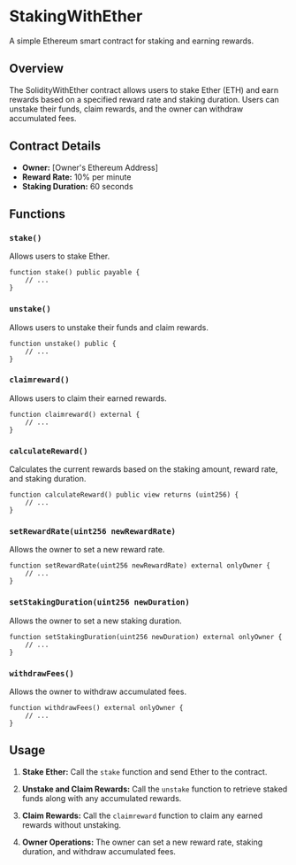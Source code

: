 # StakingWithEther

A simple Ethereum smart contract for staking and earning rewards.

## Overview

The SolidityWithEther contract allows users to stake Ether (ETH) and earn rewards based on a specified reward rate and staking duration. Users can unstake their funds, claim rewards, and the owner can withdraw accumulated fees.

## Contract Details

- **Owner:** [Owner's Ethereum Address]
- **Reward Rate:** 10% per minute
- **Staking Duration:** 60 seconds

## Functions

### `stake()`

Allows users to stake Ether.

```solidity
function stake() public payable {
    // ...
}
```

### `unstake()`

Allows users to unstake their funds and claim rewards.

```solidity
function unstake() public {
    // ...
}
```

### `claimreward()`

Allows users to claim their earned rewards.

```solidity
function claimreward() external {
    // ...
}
```

### `calculateReward()`

Calculates the current rewards based on the staking amount, reward rate, and staking duration.

```solidity
function calculateReward() public view returns (uint256) {
    // ...
}
```

### `setRewardRate(uint256 newRewardRate)`

Allows the owner to set a new reward rate.

```solidity
function setRewardRate(uint256 newRewardRate) external onlyOwner {
    // ...
}
```

### `setStakingDuration(uint256 newDuration)`

Allows the owner to set a new staking duration.

```solidity
function setStakingDuration(uint256 newDuration) external onlyOwner {
    // ...
}
```

### `withdrawFees()`

Allows the owner to withdraw accumulated fees.

```solidity
function withdrawFees() external onlyOwner {
    // ...
}
```

## Usage

1. **Stake Ether:**
   Call the `stake` function and send Ether to the contract.

2. **Unstake and Claim Rewards:**
   Call the `unstake` function to retrieve staked funds along with any accumulated rewards.

3. **Claim Rewards:**
   Call the `claimreward` function to claim any earned rewards without unstaking.

4. **Owner Operations:**
   The owner can set a new reward rate, staking duration, and withdraw accumulated fees.

